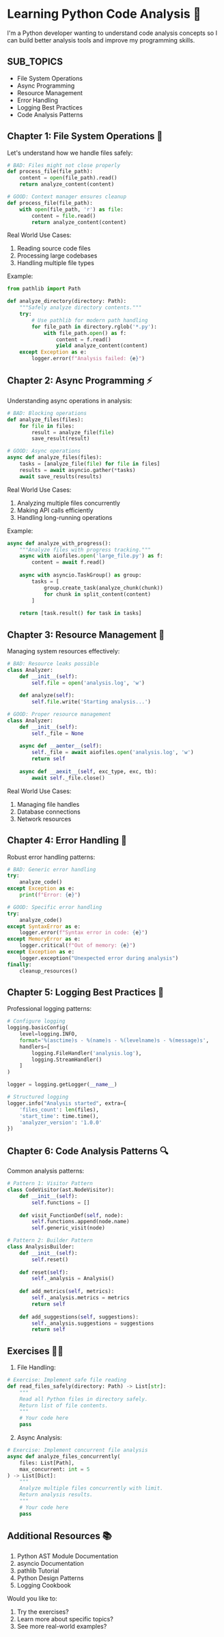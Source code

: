 # Learning Python Code Analysis 🎣

I'm a Python developer wanting to understand code analysis concepts so I can build better analysis tools and improve my programming skills.

## SUB_TOPICS
- File System Operations
- Async Programming
- Resource Management
- Error Handling
- Logging Best Practices
- Code Analysis Patterns

## Chapter 1: File System Operations 📂

Let's understand how we handle files safely:

```python
# BAD: Files might not close properly
def process_file(file_path):
    content = open(file_path).read()
    return analyze_content(content)

# GOOD: Context manager ensures cleanup
def process_file(file_path):
    with open(file_path, 'r') as file:
        content = file.read()
        return analyze_content(content)
```

Real World Use Cases:
1. Reading source code files
2. Processing large codebases
3. Handling multiple file types

Example:
```python
from pathlib import Path

def analyze_directory(directory: Path):
    """Safely analyze directory contents."""
    try:
        # Use pathlib for modern path handling
        for file_path in directory.rglob('*.py'):
            with file_path.open() as f:
                content = f.read()
                yield analyze_content(content)
    except Exception as e:
        logger.error(f"Analysis failed: {e}")
```

## Chapter 2: Async Programming ⚡

Understanding async operations in analysis:

```python
# BAD: Blocking operations
def analyze_files(files):
    for file in files:
        result = analyze_file(file)
        save_result(result)

# GOOD: Async operations
async def analyze_files(files):
    tasks = [analyze_file(file) for file in files]
    results = await asyncio.gather(*tasks)
    await save_results(results)
```

Real World Use Cases:
1. Analyzing multiple files concurrently
2. Making API calls efficiently
3. Handling long-running operations

Example:
```python
async def analyze_with_progress():
    """Analyze files with progress tracking."""
    async with aiofiles.open('large_file.py') as f:
        content = await f.read()
        
    async with asyncio.TaskGroup() as group:
        tasks = [
            group.create_task(analyze_chunk(chunk))
            for chunk in split_content(content)
        ]
    
    return [task.result() for task in tasks]
```

## Chapter 3: Resource Management 🔧

Managing system resources effectively:

```python
# BAD: Resource leaks possible
class Analyzer:
    def __init__(self):
        self.file = open('analysis.log', 'w')
        
    def analyze(self):
        self.file.write('Starting analysis...')

# GOOD: Proper resource management
class Analyzer:
    def __init__(self):
        self._file = None
        
    async def __aenter__(self):
        self._file = await aiofiles.open('analysis.log', 'w')
        return self
        
    async def __aexit__(self, exc_type, exc, tb):
        await self._file.close()
```

Real World Use Cases:
1. Managing file handles
2. Database connections
3. Network resources

## Chapter 4: Error Handling 🚨

Robust error handling patterns:

```python
# BAD: Generic error handling
try:
    analyze_code()
except Exception as e:
    print(f"Error: {e}")

# GOOD: Specific error handling
try:
    analyze_code()
except SyntaxError as e:
    logger.error(f"Syntax error in code: {e}")
except MemoryError as e:
    logger.critical(f"Out of memory: {e}")
except Exception as e:
    logger.exception("Unexpected error during analysis")
finally:
    cleanup_resources()
```

## Chapter 5: Logging Best Practices 📝

Professional logging patterns:

```python
# Configure logging
logging.basicConfig(
    level=logging.INFO,
    format='%(asctime)s - %(name)s - %(levelname)s - %(message)s',
    handlers=[
        logging.FileHandler('analysis.log'),
        logging.StreamHandler()
    ]
)

logger = logging.getLogger(__name__)

# Structured logging
logger.info("Analysis started", extra={
    'files_count': len(files),
    'start_time': time.time(),
    'analyzer_version': '1.0.0'
})
```

## Chapter 6: Code Analysis Patterns 🔍

Common analysis patterns:

```python
# Pattern 1: Visitor Pattern
class CodeVisitor(ast.NodeVisitor):
    def __init__(self):
        self.functions = []
        
    def visit_FunctionDef(self, node):
        self.functions.append(node.name)
        self.generic_visit(node)

# Pattern 2: Builder Pattern
class AnalysisBuilder:
    def __init__(self):
        self.reset()
        
    def reset(self):
        self._analysis = Analysis()
        
    def add_metrics(self, metrics):
        self._analysis.metrics = metrics
        return self
        
    def add_suggestions(self, suggestions):
        self._analysis.suggestions = suggestions
        return self
```

## Exercises 🏋️‍♂️

1. File Handling:
```python
# Exercise: Implement safe file reading
def read_files_safely(directory: Path) -> List[str]:
    """
    Read all Python files in directory safely.
    Return list of file contents.
    """
    # Your code here
    pass
```

2. Async Analysis:
```python
# Exercise: Implement concurrent file analysis
async def analyze_files_concurrently(
    files: List[Path],
    max_concurrent: int = 5
) -> List[Dict]:
    """
    Analyze multiple files concurrently with limit.
    Return analysis results.
    """
    # Your code here
    pass
```

## Additional Resources 📚
1. Python AST Module Documentation
2. asyncio Documentation
3. pathlib Tutorial
4. Python Design Patterns
5. Logging Cookbook

Would you like to:
1. Try the exercises?
2. Learn more about specific topics?
3. See more real-world examples? 